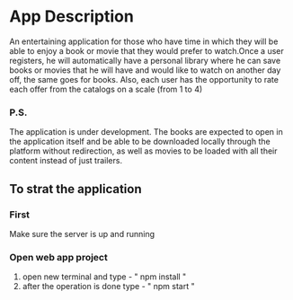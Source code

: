# App Description 

An entertaining application for those who have time in which they will be able to enjoy a book or movie that they would 
prefer to watch.Once a user registers, he will automatically have a personal library where he can save books or movies
that he will have and would like  to watch on another day off, the same goes for books.
Also, each user has the opportunity to rate each offer from the catalogs on a scale (from 1 to 4)

### P.S.
The application is under development. 
The books are expected to open in the application itself and be able to be downloaded locally 
through the platform without redirection, as well as movies to be loaded with all their content instead of just trailers. 


## To strat the application 
### First
Make sure the server is up and running

### Open web app project 
1. open new terminal and type - " npm install " 
2. after the operation is done type - "  npm start  " 
